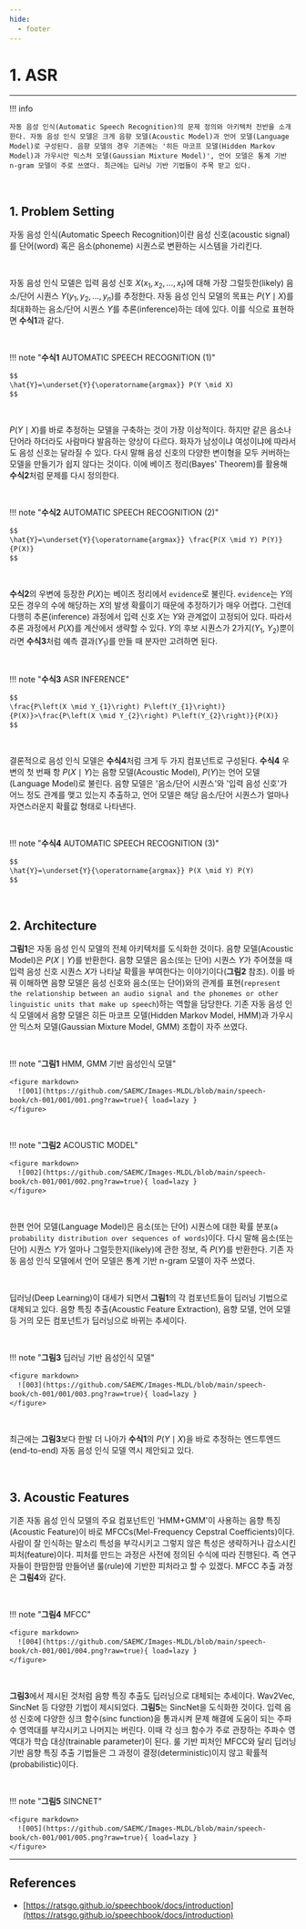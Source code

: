```yaml
---
hide:
  - footer
---
```


# 1. ASR

---

!!! info

    자동 음성 인식(Automatic Speech Recognition)의 문제 정의와 아키텍처 전반을 소개한다. 자동 음성 인식 모델은 크게 음향 모델(Acoustic Model)과 언어 모델(Language Model)로 구성된다. 음향 모델의 경우 기존에는 '히든 마코프 모델(Hidden Markov Model)과 가우시안 믹스처 모델(Gaussian Mixture Model)', 언어 모델은 통계 기반 n-gram 모델이 주로 쓰였다. 최근에는 딥러닝 기반 기법들이 주목 받고 있다.

<br/>

## 1. Problem Setting

자동 음성 인식(Automatic Speech Recognition)이란 음성 신호(acoustic signal)를 단어(word) 혹은 음소(phoneme) 시퀀스로 변환하는 시스템을 가리킨다.

<br/>

자동 음성 인식 모델은 입력 음성 신호 $X\left(x_{1}, x_{2}, \ldots, x_{t}\right)$에 대해 가장 그럴듯한(likely) 음소/단어 시퀀스 $Y\left(y_{1}, y_{2}, \ldots, y_{n}\right)$를 추정한다. 자동 음성 인식 모델의 목표는 $P(Y \mid X)$를 최대화하는 음소/단어 시퀀스 $Y$를 추론(inference)하는 데에 있다. 이를 식으로 표현하면 **수식1**과 같다.

<br/>

!!! note "**수식1** AUTOMATIC SPEECH RECOGNITION (1)"

    $$
    \hat{Y}=\underset{Y}{\operatorname{argmax}} P(Y \mid X)
    $$

<br/>

$P(Y \mid X)$를 바로 추정하는 모델을 구축하는 것이 가장 이상적이다. 하지만 같은 음소나 단어라 하더라도 사람마다 발음하는 양상이 다르다. 화자가 남성이냐 여성이냐에 따라서도 음성 신호는 달라질 수 있다. 다시 말해 음성 신호의 다양한 변이형을 모두 커버하는 모델을 만들기가 쉽지 않다는 것이다. 이에 베이즈 정리(Bayes' Theorem)를 활용해 **수식2**처럼 문제를 다시 정의한다.

<br/>

!!! note "**수식2** AUTOMATIC SPEECH RECOGNITION (2)"

    $$
    \hat{Y}=\underset{Y}{\operatorname{argmax}} \frac{P(X \mid Y) P(Y)}{P(X)}
    $$

<br/>

**수식2**의 우변에 등장한 $P(X)$는 베이즈 정리에서 `evidence`로 불린다. `evidence`는 $Y$의 모든 경우의 수에 해당하는 $X$의 발생 확률이기 때문에 추정하기가 매우 어렵다. 그런데 다행히 추론(inference) 과정에서 입력 신호 $X$는 $Y$와 관계없이 고정되어 있다. 따라서 추론 과정에서 $P(X)$를 계산에서 생략할 수 있다. $Y$의 후보 시퀀스가 2가지($Y_{1}$, $Y_{2}$)뿐이라면 **수식3**처럼 예측 결과($Y_{1}$)를 만들 때 분자만 고려하면 된다.

<br/>

!!! note "**수식3** ASR INFERENCE"

    $$
    \frac{P\left(X \mid Y_{1}\right) P\left(Y_{1}\right)}{P(X)}>\frac{P\left(X \mid Y_{2}\right) P\left(Y_{2}\right)}{P(X)}
    $$

<br/>

결론적으로 음성 인식 모델은 **수식4**처럼 크게 두 가지 컴포넌트로 구성된다. **수식4** 우변의 첫 번째 항 $P(X \mid Y)$는 음향 모델(Acoustic Model), $P(Y)$는 언어 모델(Language Model)로 불린다. 음향 모델은 '음소/단어 시퀀스'와 '입력 음성 신호'가 어느 정도 관계를 맺고 있는지 추출하고, 언어 모델은 해당 음소/단어 시퀀스가 얼마나 자연스러운지 확률값 형태로 나타낸다.

<br/>

!!! note "**수식4** AUTOMATIC SPEECH RECOGNITION (3)"

    $$
    \hat{Y}=\underset{Y}{\operatorname{argmax}} P(X \mid Y) P(Y)
    $$

<br/>

## 2. Architecture

**그림1**은 자동 음성 인식 모델의 전체 아키텍처를 도식화한 것이다. 음향 모델(Acoustic Model)은 $P(X \mid Y)$를 반환한다. 음향 모델은 음소(또는 단어) 시퀀스 $Y$가 주어졌을 때 입력 음성 신호 시퀀스 $X$가 나타날 확률을 부여한다는 이야기이다(**그림2** 참조). 이를 바꿔 이해하면 음향 모델은 음성 신호와 음소(또는 단어)와의 관계를 표현(`represent the relationship between an audio signal and the phonemes or other linguistic units that make up speech`)하는 역할을 담당한다. 기존 자동 음성 인식 모델에서 음향 모델은 히든 마코프 모델(Hidden Markov Model, HMM)과 가우시안 믹스처 모델(Gaussian Mixture Model, GMM) 조합이 자주 쓰였다.

<br/>

!!! note "**그림1** HMM, GMM 기반 음성인식 모델"

    <figure markdown>
      ![001](https://github.com/SAEMC/Images-MLDL/blob/main/speech-book/ch-001/001/001.png?raw=true){ load=lazy }
    </figure>

<br/>

!!! note "**그림2** ACOUSTIC MODEL"

    <figure markdown>
      ![002](https://github.com/SAEMC/Images-MLDL/blob/main/speech-book/ch-001/001/002.png?raw=true){ load=lazy }
    </figure>

<br/>

한편 언어 모델(Language Model)은 음소(또는 단어) 시퀀스에 대한 확률 분포(`a probability distribution over sequences of words`)이다. 다시 말해 음소(또는 단어) 시퀀스 $Y$가 얼마나 그럴듯한지(likely)에 관한 정보, 즉 $P(Y)$를 반환한다. 기존 자동 음성 인식 모델에서 언어 모델은 통계 기반 n-gram 모델이 자주 쓰였다.

<br/>

딥러닝(Deep Learning)이 대세가 되면서 **그림1**의 각 컴포넌트들이 딥러닝 기법으로 대체되고 있다. 음향 특징 추출(Acoustic Feature Extraction), 음향 모델, 언어 모델 등 거의 모든 컴포넌트가 딥러닝으로 바뀌는 추세이다.

<br/>

!!! note "**그림3** 딥러닝 기반 음성인식 모델"

    <figure markdown>
      ![003](https://github.com/SAEMC/Images-MLDL/blob/main/speech-book/ch-001/001/003.png?raw=true){ load=lazy }
    </figure>

<br/>

최근에는 **그림3**보다 한발 더 나아가 **수식1**의 $P(Y \mid X)$을 바로 추정하는 엔드투엔드(end-to-end) 자동 음성 인식 모델 역시 제안되고 있다.

<br/>

## 3. Acoustic Features

기존 자동 음성 인식 모델의 주요 컴포넌트인 'HMM+GMM'이 사용하는 음향 특징(Acoustic Feature)이 바로 MFCCs(Mel-Frequency Cepstral Coefficients)이다. 사람이 잘 인식하는 말소리 특성을 부각시키고 그렇지 않은 특성은 생략하거나 감소시킨 피처(feature)이다. 피처를 만드는 과정은 사전에 정의된 수식에 따라 진행된다. 즉 연구자들이 한땀한땀 만들어낸 룰(rule)에 기반한 피처라고 할 수 있겠다. MFCC 추출 과정은 **그림4**와 같다.

<br/>

!!! note "**그림4** MFCC"

    <figure markdown>
      ![004](https://github.com/SAEMC/Images-MLDL/blob/main/speech-book/ch-001/001/004.png?raw=true){ load=lazy }
    </figure>

<br/>

**그림3**에서 제시된 것처럼 음향 특징 추출도 딥러닝으로 대체되는 추세이다. Wav2Vec, SincNet 등 다양한 기법이 제시되었다. **그림5**는 SincNet을 도식화한 것이다. 입력 음성 신호에 다양한 싱크 함수(sinc function)을 통과시켜 문제 해결에 도움이 되는 주파수 영역대를 부각시키고 나머지는 버린다. 이때 각 싱크 함수가 주로 관장하는 주파수 영역대가 학습 대상(trainable parameter)이 된다. 룰 기반 피처인 MFCC와 달리 딥러닝 기반 음향 특징 추출 기법들은 그 과정이 결정(deterministic)이지 않고 확률적(probabilistic)이다.

<br/>

!!! note "**그림5** SINCNET"

    <figure markdown>
      ![005](https://github.com/SAEMC/Images-MLDL/blob/main/speech-book/ch-001/001/005.png?raw=true){ load=lazy }
    </figure>

---

## References

- [https://ratsgo.github.io/speechbook/docs/introduction](https://ratsgo.github.io/speechbook/docs/introduction)
